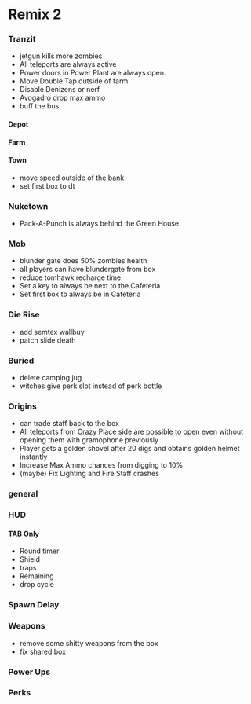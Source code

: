 # Remix 2

### Tranzit
* jetgun kills more zombies
* All teleports are always active
* Power doors in Power Plant are always open.
* Move Double Tap outside of farm
* Disable Denizens or nerf
* Avogadro drop max ammo
* buff the bus

#### Depot

#### Farm

#### Town
* move speed outside of the bank
* set first box to dt

### Nuketown
* Pack-A-Punch is always behind the Green House

### Mob
* blunder gate does 50% zombies health
* all players can have blundergate from box
* reduce tomhawk recharge time
* Set a key to always be next to the Cafeteria
* Set first box to always be in Cafeteria

### Die Rise
* add semtex wallbuy
* patch slide death

### Buried
* delete camping jug
* witches give perk slot instead of perk bottle

### Origins
* can trade staff back to the box
* All teleports from Crazy Place side are possible to open even without opening them with gramophone previously
* Player gets a golden shovel after 20 digs and obtains golden helmet instantly
* Increase Max Ammo chances from digging to 10%
* (maybe) Fix Lighting and Fire Staff crashes

 
### general

### HUD
#### TAB Only
* Round timer
* Shield
* traps
* Remaining
* drop cycle

### Spawn Delay

### Weapons 
* remove some shitty weapons from the box
* fix shared box

### Power Ups 

### Perks